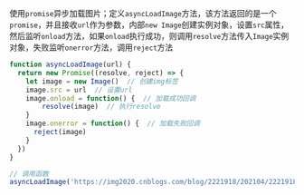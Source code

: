 使用`promise`异步加载图片；定义`asyncLoadImage`方法，该方法返回的是一个`promise`，并且接收`url`作为参数，内部`new Image`创建实例对象，设置`src`属性，然后监听`onload`方法，如果`onload`执行成功，则调用`resolve`方法传入`Image`实例对象，失败监听`onerror`方法，调用`reject`方法

```javascript
function asyncLoadImage(url) {
  return new Promise((resolve, reject) => {
    let image = new Image()  // 创建img标签
    image.src = url  // 设置url
    image.onload = function() {  // 加载成功回调
  		resolve(image)  // 执行resolve    
    } 
    image.onerror = function() {  // 加载失败回调
      reject(image)  
    }
  })
}

// 调用函数
asyncLoadImage('https://img2020.cnblogs.com/blog/2221918/202104/2221918-20210429012928150-1671892053.png').then(res => console.log(res))
```



